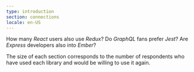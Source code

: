 ```yaml
---
type: introduction
section: connections
locale: en-US
---
```


How many _React_ users also use _Redux_? Do _GraphQL_ fans prefer _Jest_?
Are _Express_ developers also into _Ember_?

The size of each section corresponds to the number of respondents who have used each library
and would be willing to use it again.
